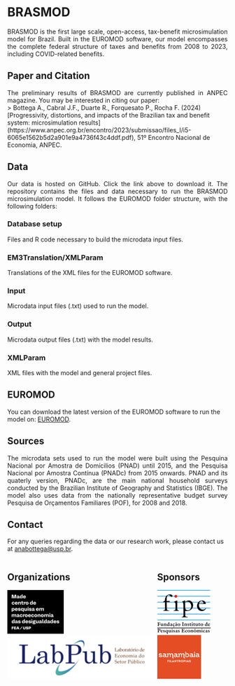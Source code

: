 # BRASMOD    
<div style="text-align: justify;">
    BRASMOD is the first large scale, open-access, tax-benefit microsimulation model for Brazil. Built in the EUROMOD software, our model encompasses the complete federal structure of taxes and benefits from 2008 to 2023, including COVID-related benefits.
</div>

## Paper and Citation
<div style="text-align: justify;">
    The preliminary results of BRASMOD are currently published in ANPEC magazine. You may be interested in citing our paper:
</div>
> Bottega A., Cabral J.F., Duarte R., Forquesato P., Rocha F. (2024) [Progressivity, distortions, and impacts of the Brazilian tax and benefit system: microsimulation results](https://www.anpec.org.br/encontro/2023/submissao/files_I/i5-6065e1562b5d2a901e9a4736f43c4ddf.pdf), 51º Encontro Nacional de Economia, ANPEC.



## Data
<div style="text-align: justify;">
    Our data is hosted on GitHub. Click the link above to download it. The repository contains the files and data necessary to run the BRASMOD microsimulation model. It follows the EUROMOD folder structure, with the following folders:
 </div>

### Database setup
<div style="text-align: justify;">
    Files and R code necessary to build the microdata input files.
</div>

### EM3Translation/XMLParam
<div style="text-align: justify;">
    Translations of the XML files for the EUROMOD software.
</div>

### Input 
<div style="text-align: justify;">
    Microdata input files (.txt) used to run the model.
</div>

### Output
<div style="text-align: justify;">
Microdata output files (.txt) with the model results.
</div>

### XMLParam
<div style="text-align: justify;">
    XML files with the model and general project files.
</div>

## EUROMOD
You can download the latest version of the EUROMOD software to run the model on: [EUROMOD](https://euromod-web.jrc.ec.europa.eu/download-euromod).

## Sources
<div style="text-align: justify;">
    The microdata sets used to run the model were built using the Pesquina Nacional por Amostra de Domícilios (PNAD) until 2015, and the Pesquisa Nacional por Amostra Contínua (PNADc) from 2015 onwards. PNAD and its quaterly version, PNADc, are the main national household surveys conducted by the Brazilian Institute of Geography and Statistics (IBGE). The model also uses data from the nationally representative budget survey Pesquisa de Orçamentos Familiares (POF), for 2008 and 2018.
</div>

## Contact
For any queries regarding the data or our research work, please contact us at <anabottega@usp.br>.



<div style="display: flex; justify-content: space-between;">
    <div>
        <h2>Organizations</h2>
        <img src="docs/assets/made_logo3.png" alt="MADE logo">
        <img src="docs/assets/labpub2.png" alt="LabPub logo">
    </div>
    <div>
        <h2>Sponsors</h2>
        <img src="docs/assets/fipe_logo_1.png" alt="FIPE logo">
        <img src="docs/assets/samambaia_logo_1.png" alt="Samambaia logo">
    </div>
</div>
